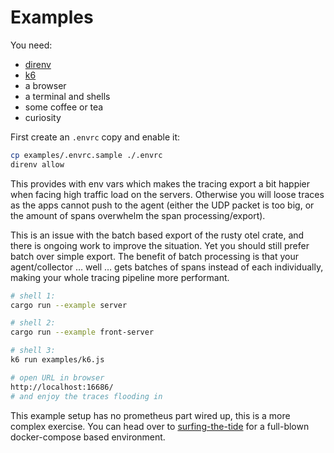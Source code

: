 # Examples

You need:
* [direnv]
* [k6]
* a browser
* a terminal and shells
* some coffee or tea
* curiosity

First create an `.envrc` copy and enable it:

```sh
cp examples/.envrc.sample ./.envrc
direnv allow
```

This provides with env vars which makes the tracing export a bit happier when facing high traffic load on the servers. Otherwise you will loose traces as the apps cannot push to the agent (either the UDP packet is too big, or the amount of spans overwhelm the span processing/export).

This is an issue with the batch based export of the rusty otel crate, and there is ongoing work to improve the situation. Yet you should still prefer batch over simple export. The benefit of batch processing is that your agent/collector … well … gets batches of spans instead of each individually, making your whole tracing pipeline more performant.

```sh
# shell 1:
cargo run --example server

# shell 2:
cargo run --example front-server

# shell 3:
k6 run examples/k6.js

# open URL in browser
http://localhost:16686/
# and enjoy the traces flooding in
```

This example setup has no prometheus part wired up, this is a more complex exercise.
You can head over to [surfing-the-tide] for a full-blown docker-compose based environment.

<!-- links -->
[direnv]: https://direnv.net/
[k6]: https://k6.io/
[surfing-the-tide]: https://github.com/asaaki/surfing-the-tide
